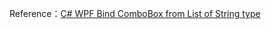 Reference：[C# WPF Bind ComboBox from List of String type](https://www.youtube.com/watch?v=xOX-Zb8B6hU)
